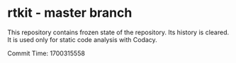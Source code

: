 # rtkit - master branch

This repository contains frozen state of the repository.
Its history is cleared. It is used only for static code
analysis with Codacy.

Commit Time: 1700315558